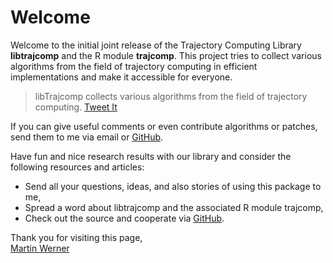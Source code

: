 # Welcome

Welcome to the initial joint release of the Trajectory Computing Library  **libtrajcomp** and the R module **trajcomp**. 
This project tries to collect various algorithms from the field
of trajectory computing in efficient implementations and make it accessible for everyone.

>libTrajcomp collects various algorithms from the field of trajectory computing. [Tweet It](https://twitter.com/intent/tweet?text=libTrajcomp+collects+various+algorithms+from+the+field+of+trajectory+computing.&url=http%3A%2F%2Ftrajectorycomputing.com%2F&hashtags=BigData,DataScience&via=trajcomp)



If you can give useful comments or even contribute algorithms or patches,
send them to me via email or [GitHub](https://github.com/mwernerds/trajcomp).

Have fun and nice research results with our library and consider the following resources and articles:

* Send all your questions, ideas, and also stories of using this package to me,
* Spread a word about libtrajcomp and the associated R module trajcomp,
* Check out the source and cooperate via [GitHub](https://github.com/mwernerds/trajcomp).



Thank you for visiting this page,<BR> 
[Martin Werner](http://www.martinwerner.de/)
